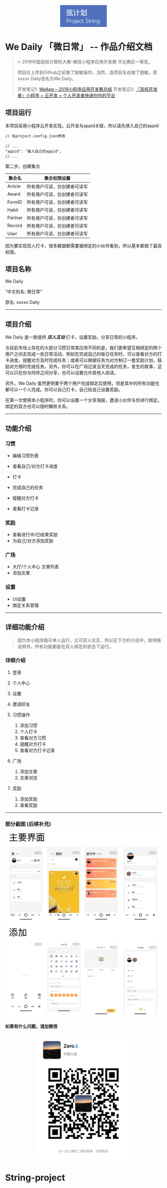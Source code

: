 <center><img src="media/logo.png" /></center>

# We Daily  「微日常」 -- 作品介绍文档

> 🔥 2019中国高校计算机大赛-微信小程序应用开发赛 华北赛区一等奖。
> 
> 项目在上传到Github之前做了脱敏操作。当然，连项目名也做了脱敏。原xxxxx Daily改名为We Daily。
> 
> 开发笔记1: [WeApp – 2019小程序应用开发赛总结](https://www.xuzhengke.cn/archives/667)
> 开发笔记2: [「高校开发者」小程序 + 云开发 = 个人开发者快速创作的平台](https://www.xuzhengke.cn/archives/725)


## 项目运行

本项目采用小程序云开发实现。云开发与appid关联，所以请先填入自己的appid

```
// 在project.config.json修改

// ...
"appid": "输入自己的appid",
// ...
```

第二步，创建集合


| 集合名 | 集合权限设置 |
| --- | --- |
| Article | 所有用户可读，仅创建者可读写 |
| Award | 所有用户可读，仅创建者可读写 |
| FormID | 所有用户可读，仅创建者可读写 |
| Habit | 所有用户可读，仅创建者可读写 |
| Partner | 所有用户可读，仅创建者可读写 |
| Record | 所有用户可读，仅创建者可读写 |
| User | 所有用户可读，仅创建者可读写 |

因为要实现双人打卡，很多数据都需要被绑定的小伙伴看到，所以基本都做了最高权限。


## 项目名称

We Daily

“中文别名: 微日常”

原名: xxxxx Daily

***

## 项目介绍

We Daily 是一款提供 ***双人互动*** 打卡，设置奖励，分享日常的小程序。

与目前市场上存在的大部分习惯日常类应用不同的是，我们更希望互相绑定的两个用户之间去完成一些日常活动。例如在完成自己的每日任务时，可以查看对方的打卡进度，提醒对方及时完成任务；或者可以根据任务为对方制订一套奖励计划，鼓励对方按时完成任务。另外，你可以在广场记录当天完成的任务，发生的故事，这可以只在你与同伴之间分享，也可以设置允许其他人阅读。

另外，We Daily 虽然更侧重于两个用户完成绑定后使用，但是其中的所有功能也都可以一个人完成。你可以自己打卡，自己给自己设置奖励。 

在第一次使用本小程序时，你可以设置一个分享海报，邀请小伙伴与你进行绑定。绑定的双方也可以随时解除关系。

***

## 功能介绍

### 习惯

* 编辑习惯列表
* 查看自己/对方打卡进度
* 打卡

 * 完成自己的任务
 * 提醒对方打卡

* 查看打卡记录

### 奖励

* 查看进行中/已结束奖励
* 为自己/对方添加奖励

### 广场

* 大厅/个人中心 文章列表
* 添加文章

### 设置

* UI设置
* 绑定关系管理

***


## 详细功能介绍

> 因为本小程序既可单人运行，又可双人交互，所以在下方的介绍中，除特殊说明外，所有功能都是在双人绑定的状态下运行。


### 详细介绍

1. 登录
2. 个人中心
3. 设置
4. 邀请好友
5. 习惯操作
  
    1. 添加习惯
    2. 个人打卡
    3. 查看对方习惯
    4. 提醒对方打卡
    5. 查看对方打卡记录

6. 广场

    1. 添加文章
    2. 文章浏览

7. 奖励

    1. 添加奖励
    2. 查看奖励

***

### 部分截图 (后续补充)

<center><img src="media/15602645850548.jpg" /></center>


#### 如果有什么问题，请加微信

<center><img src="media/WechatIMG1385.jpeg" width=300px /></center>

# String-project
